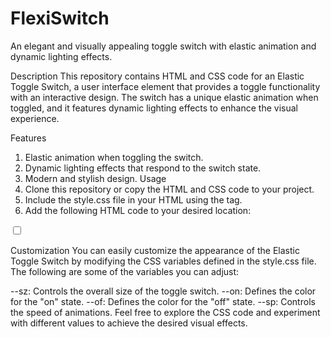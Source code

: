 # FlexiSwitch

An elegant and visually appealing toggle switch with elastic animation and dynamic lighting effects.

Description
This repository contains HTML and CSS code for an Elastic Toggle Switch, a user interface element that provides a toggle functionality with an interactive design. The switch has a unique elastic animation when toggled, and it features dynamic lighting effects to enhance the visual experience.

Features
1. Elastic animation when toggling the switch.
2. Dynamic lighting effects that respond to the switch state.
3. Modern and stylish design.
Usage
1. Clone this repository or copy the HTML and CSS code to your project.
2. Include the style.css file in your HTML using the <link> tag.
3. Add the following HTML code to your desired location:

<!DOCTYPE html>
<html lang="en">
<head>
  <meta charset="UTF-8">
  <meta name="viewport" content="width=device-width, initial-scale=1.0">
  <link rel="stylesheet" href="style.css">
  <title>Elastic Toggle Switch</title>
</head>
<body>
  <div class="content">
    <input type="checkbox" id="btn">
    <label for="btn">
      <span class="thumb"></span>
    </label>
    <div class="lights">
      <span class="light-off"></span>
      <span class="light-on"></span>
    </div>
  </div>
</body>
</html>

Customization
You can easily customize the appearance of the Elastic Toggle Switch by modifying the CSS variables defined in the style.css file. The following are some of the variables you can adjust:

--sz: Controls the overall size of the toggle switch.
--on: Defines the color for the "on" state.
--of: Defines the color for the "off" state.
--sp: Controls the speed of animations.
Feel free to explore the CSS code and experiment with different values to achieve the desired visual effects.
